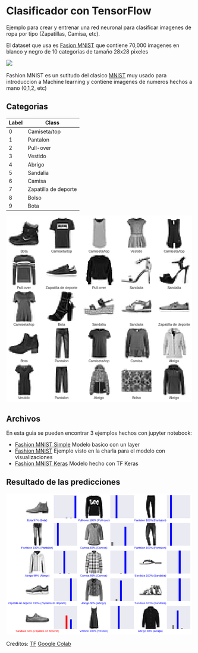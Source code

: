 # Clasificador con TensorFlow

Ejemplo para crear y entrenar una red neuronal para clasificar imagenes de ropa por tipo (Zapatillas, Camisa, etc).

El dataset que usa es [Fasion MNIST](https://github.com/zalandoresearch/fashion-mnist) que contiene 70,000 imagenes en blanco y negro de 10 categorias de tamaño 28x28 pixeles

<img src="https://tensorflow.org/images/fashion-mnist-sprite.png" width="500">

Fashion MNIST es un sutitudo del clasico [MNIST](http://yann.lecun.com/exdb/mnist/) muy usado para introduccion a Machine learning y contiene imagenes de numeros hechos a mano (0,1,2, etc)

## Categorias

Label | Class
--- | --- 
0 | Camiseta/top
1	| Pantalon
2	| Pull-over
3	| Vestido
4	| Abrigo
5	| Sandalia
6	| Camisa
7	| Zapatilla de deporte
8	| Bolso
9	| Bota

<img src="assets/labels.png" width="500">


## Archivos
En esta guia se pueden encontrar 3 ejemplos hechos con jupyter notebook:
- [Fashion MNIST Simple](FashionMNISTSimple.ipynb) Modelo basico con un layer
- [Fashion MNIST](FashionMNIST.ipynb) Ejemplo visto en la charla para el modelo con visualizaciones
- [Fashion MNIST Keras](FashionMNISTKeras.ipynb) Modelo hecho con TF Keras

## Resultado de las predicciones
<img src="assets/results.png" width="500">

Creditos:
[TF](https://www.tensorflow.org/tutorials/keras/basic_classification)
[Google Colab](https://colab.research.google.com/github/tensorflow/docs/blob/master/site/en/tutorials/keras/basic_classification.ipynb)
